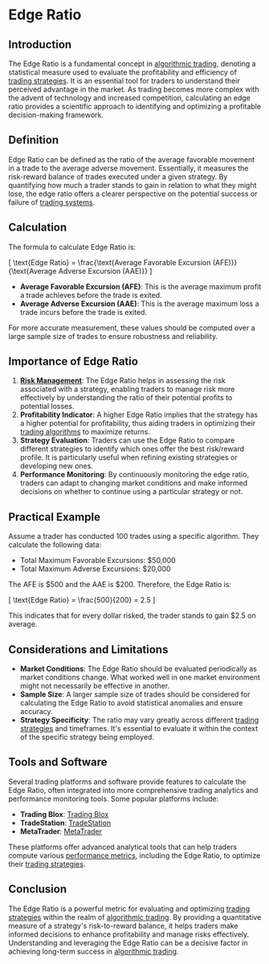 # Edge Ratio

## Introduction
The Edge Ratio is a fundamental concept in [algorithmic trading](../a/algorithmic_trading.md), denoting a statistical measure used to evaluate the profitability and efficiency of [trading strategies](../t/trading_strategies.md). It is an essential tool for traders to understand their perceived advantage in the market. As trading becomes more complex with the advent of technology and increased competition, calculating an edge ratio provides a scientific approach to identifying and optimizing a profitable decision-making framework. 

## Definition
Edge Ratio can be defined as the ratio of the average favorable movement in a trade to the average adverse movement. Essentially, it measures the risk-reward balance of trades executed under a given strategy. By quantifying how much a trader stands to gain in relation to what they might lose, the edge ratio offers a clearer perspective on the potential success or failure of [trading systems](../t/trading_systems.md).

## Calculation
The formula to calculate Edge Ratio is:

\[ \text{Edge Ratio} = \frac{\text{Average Favorable Excursion (AFE)}}{\text{Average Adverse Excursion (AAE)}} \]

- **Average Favorable Excursion (AFE)**: This is the average maximum profit a trade achieves before the trade is exited.
- **Average Adverse Excursion (AAE)**: This is the average maximum loss a trade incurs before the trade is exited.

For more accurate measurement, these values should be computed over a large sample size of trades to ensure robustness and reliability.

## Importance of Edge Ratio
1. **[Risk Management](../r/risk_management.md)**: The Edge Ratio helps in assessing the risk associated with a strategy, enabling traders to manage risk more effectively by understanding the ratio of their potential profits to potential losses.
2. **Profitability Indicator**: A higher Edge Ratio implies that the strategy has a higher potential for profitability, thus aiding traders in optimizing their [trading algorithms](../t/trading_algorithms.md) to maximize returns.
3. **Strategy Evaluation**: Traders can use the Edge Ratio to compare different strategies to identify which ones offer the best risk/reward profile. It is particularly useful when refining existing strategies or developing new ones.
4. **Performance Monitoring**: By continuously monitoring the edge ratio, traders can adapt to changing market conditions and make informed decisions on whether to continue using a particular strategy or not.

## Practical Example
Assume a trader has conducted 100 trades using a specific algorithm. They calculate the following data:
- Total Maximum Favorable Excursions: $50,000
- Total Maximum Adverse Excursions: $20,000

The AFE is $500 and the AAE is $200. Therefore, the Edge Ratio is:

\[ \text{Edge Ratio} = \frac{500}{200} = 2.5 \]

This indicates that for every dollar risked, the trader stands to gain $2.5 on average.

## Considerations and Limitations
- **Market Conditions**: The Edge Ratio should be evaluated periodically as market conditions change. What worked well in one market environment might not necessarily be effective in another.
- **Sample Size**: A larger sample size of trades should be considered for calculating the Edge Ratio to avoid statistical anomalies and ensure accuracy.
- **Strategy Specificity**: The ratio may vary greatly across different [trading strategies](../t/trading_strategies.md) and timeframes. It's essential to evaluate it within the context of the specific strategy being employed.

## Tools and Software
Several trading platforms and software provide features to calculate the Edge Ratio, often integrated into more comprehensive trading analytics and performance monitoring tools. Some popular platforms include:
- **Trading Blox**: [Trading Blox](https://www.tradingblox.com/)
- **TradeStation**: [TradeStation](https://www.tradestation.com/)
- **MetaTrader**: [MetaTrader](https://www.metatrader4.com/)

These platforms offer advanced analytical tools that can help traders compute various [performance metrics](../p/performance_metrics.md), including the Edge Ratio, to optimize their [trading strategies](../t/trading_strategies.md).

## Conclusion
The Edge Ratio is a powerful metric for evaluating and optimizing [trading strategies](../t/trading_strategies.md) within the realm of [algorithmic trading](../a/algorithmic_trading.md). By providing a quantitative measure of a strategy's risk-to-reward balance, it helps traders make informed decisions to enhance profitability and manage risks effectively. Understanding and leveraging the Edge Ratio can be a decisive factor in achieving long-term success in [algorithmic trading](../a/algorithmic_trading.md).
